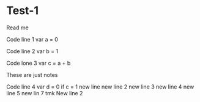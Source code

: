# Test-1

Read me 

Code line 1 var a = 0

Code line 2 var b = 1

Code lone 3 var c = a + b

These are just notes 

Code line 4 var d = 0
if c = 1
new line 
new line 2 
new line 3
new line 4
new line 5
new lin 7
tmk
New line 2
